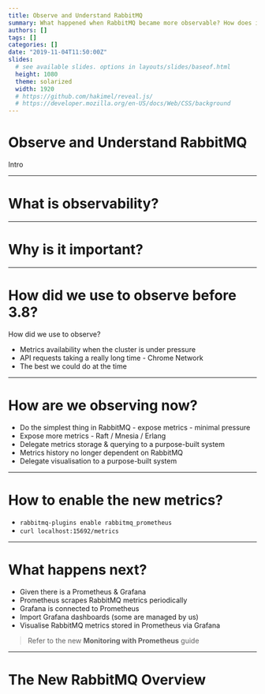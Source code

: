 ```yaml
---
title: Observe and Understand RabbitMQ
summary: What happened when RabbitMQ became more observable? How does it work?
authors: []
tags: []
categories: []
date: "2019-11-04T11:50:00Z"
slides:
  # see available slides. options in layouts/slides/baseof.html
  height: 1080
  theme: solarized
  width: 1920
  # https://github.com/hakimel/reveal.js/
  # https://developer.mozilla.org/en-US/docs/Web/CSS/background
---
```


# Observe and Understand RabbitMQ
<span class="menu-title">Intro</span>

---

# What is observability?

---

# Why is it important?

---

# How did we use to observe before 3.8?
<span class="menu-title">How did we use to observe?</span>

* Metrics availability when the cluster is under pressure
* API requests taking a really long time - Chrome Network
* The best we could do at the time

---

# How are we observing now?

* Do the simplest thing in RabbitMQ - expose metrics - minimal pressure
* Expose more metrics - Raft / Mnesia / Erlang
* Delegate metrics storage & querying to a purpose-built system
* Metrics history no longer dependent on RabbitMQ
* Delegate visualisation to a purpose-built system

---

# How to enable the new metrics?

* `rabbitmq-plugins enable rabbitmq_prometheus`
* `curl localhost:15692/metrics`

---

# What happens next?

* Given there is a Prometheus & Grafana
* Prometheus scrapes RabbitMQ metrics periodically
* Grafana is connected to Prometheus
* Import Grafana dashboards (some are managed by us)
* Visualise RabbitMQ metrics stored in Prometheus via Grafana

> Refer to the new **Monitoring with Prometheus** guide

---

# The New RabbitMQ Overview
